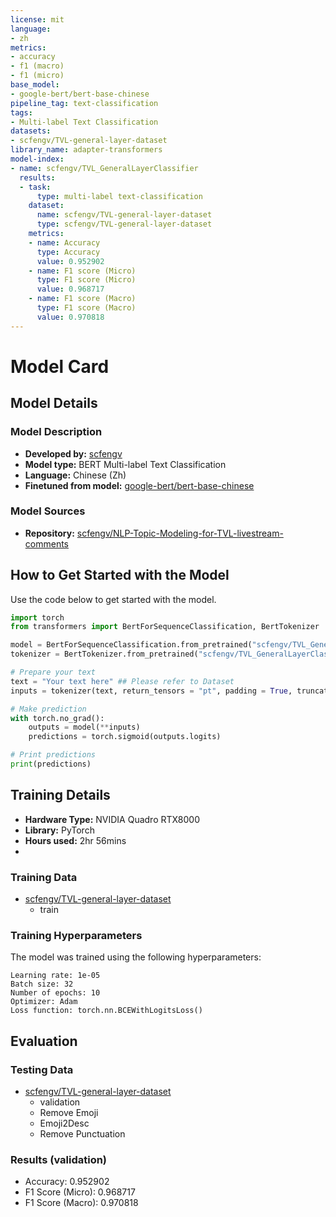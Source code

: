 ```yaml
---
license: mit
language:
- zh
metrics:
- accuracy
- f1 (macro)
- f1 (micro)
base_model:
- google-bert/bert-base-chinese
pipeline_tag: text-classification
tags:
- Multi-label Text Classification
datasets:
- scfengv/TVL-general-layer-dataset
library_name: adapter-transformers
model-index:
- name: scfengv/TVL_GeneralLayerClassifier
  results:
  - task:
      type: multi-label text-classification
    dataset:
      name: scfengv/TVL-general-layer-dataset
      type: scfengv/TVL-general-layer-dataset
    metrics:
    - name: Accuracy
      type: Accuracy
      value: 0.952902
    - name: F1 score (Micro)
      type: F1 score (Micro)
      value: 0.968717
    - name: F1 score (Macro)
      type: F1 score (Macro)
      value: 0.970818
---
```

# Model Card

<!-- Provide a quick summary of what the model is/does. -->

## Model Details

### Model Description

<!-- Provide a longer summary of what this model is. -->

- **Developed by:** [scfengv](https://huggingface.co/scfengv)
- **Model type:** BERT Multi-label Text Classification
- **Language:** Chinese (Zh)
- **Finetuned from model:** [google-bert/bert-base-chinese](https://huggingface.co/google-bert/bert-base-chinese)

### Model Sources

- **Repository:** [scfengv/NLP-Topic-Modeling-for-TVL-livestream-comments](https://github.com/scfengv/NLP-Topic-Modeling-for-TVL-livestream-comments)

## How to Get Started with the Model

Use the code below to get started with the model.

```python
import torch
from transformers import BertForSequenceClassification, BertTokenizer

model = BertForSequenceClassification.from_pretrained("scfengv/TVL_GeneralLayerClassifier")
tokenizer = BertTokenizer.from_pretrained("scfengv/TVL_GeneralLayerClassifier")

# Prepare your text
text = "Your text here" ## Please refer to Dataset
inputs = tokenizer(text, return_tensors = "pt", padding = True, truncation = True, max_length = 512)

# Make prediction
with torch.no_grad():
    outputs = model(**inputs)
    predictions = torch.sigmoid(outputs.logits)

# Print predictions
print(predictions)
```

## Training Details

- **Hardware Type:** NVIDIA Quadro RTX8000
- **Library:** PyTorch
- **Hours used:** 2hr 56mins
- 
### Training Data

- [scfengv/TVL-general-layer-dataset](https://huggingface.co/datasets/scfengv/TVL-general-layer-dataset)
  - train

### Training Hyperparameters

The model was trained using the following hyperparameters:

```
Learning rate: 1e-05
Batch size: 32
Number of epochs: 10
Optimizer: Adam
Loss function: torch.nn.BCEWithLogitsLoss()
```

## Evaluation

### Testing Data

- [scfengv/TVL-general-layer-dataset](https://huggingface.co/datasets/scfengv/TVL-general-layer-dataset)
  - validation
  - Remove Emoji
  - Emoji2Desc
  - Remove Punctuation

### Results (validation)

- Accuracy: 0.952902
- F1 Score (Micro): 0.968717
- F1 Score (Macro): 0.970818
